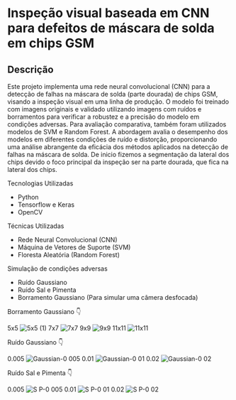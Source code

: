 # Inspeção visual baseada em CNN para defeitos de máscara de solda em chips GSM

## Descrição
Este projeto implementa uma rede neural convolucional (CNN) para a detecção de falhas na máscara de solda (parte dourada) de chips GSM, visando a inspeção visual em uma linha de produção. O modelo foi treinado com imagens originais e validado utilizando imagens com ruídos e borramentos para verificar a robustez e a precisão do modelo em condições adversas. Para avaliação comparativa, também foram utilizados modelos de SVM e Random Forest. A abordagem avalia o desempenho dos modelos em diferentes condições de ruído e distorção, proporcionando uma análise abrangente da eficácia dos métodos aplicados na detecção de falhas na máscara de solda. De inicio fizemos a segmentação da lateral dos chips devido o foco principal da inspeção ser na parte dourada, que fica na lateral dos chips.

Tecnologias Utilizadas
- Python
- Tensorflow e Keras
- OpenCV

Técnicas Utilizadas
- Rede Neural Convolucional (CNN)
- Máquina de Vetores de Suporte (SVM)
- Floresta Aleatória (Random Forest)

Simulação de condições adversas
- Ruído Gaussiano
- Ruído Sal e Pimenta
- Borramento Gaussiano (Para simular uma câmera desfocada)


Borramento Gaussiano 👇

5x5
![5x5 (1)](https://github.com/WalterJonas/Inspecao-visual-baseada-em-CNN-para-deteccao-de-defeitos-de-mascara-de-solda-em-chips-GSM/assets/74218624/cb784d0f-9381-462a-b4f7-303e0c23833f)
7x7
![7x7](https://github.com/WalterJonas/Inspecao-visual-baseada-em-CNN-para-deteccao-de-defeitos-de-mascara-de-solda-em-chips-GSM/assets/74218624/4ef15f6a-d60b-4798-aab7-fb34f7ed9110)
9x9
![9x9](https://github.com/WalterJonas/Inspecao-visual-baseada-em-CNN-para-deteccao-de-defeitos-de-mascara-de-solda-em-chips-GSM/assets/74218624/7949fb3f-fc83-4baa-acc8-222ce9b2a927)
11x11
![11x11](https://github.com/WalterJonas/Inspecao-visual-baseada-em-CNN-para-deteccao-de-defeitos-de-mascara-de-solda-em-chips-GSM/assets/74218624/a88daf46-f85e-41a7-b448-182e869e2871)


Ruído Gaussiano 👇

0.005
![Gaussian-0 005](https://github.com/WalterJonas/Inspecao-visual-baseada-em-CNN-para-deteccao-de-defeitos-de-mascara-de-solda-em-chips-GSM/assets/74218624/079b3f67-7fc4-4df8-ad1e-c822509613dd)
0.01
![Gaussian-0 01](https://github.com/WalterJonas/Inspecao-visual-baseada-em-CNN-para-deteccao-de-defeitos-de-mascara-de-solda-em-chips-GSM/assets/74218624/737f0125-8790-4506-a1f7-2dfad6347723)
0.02
![Gaussian-0 02](https://github.com/WalterJonas/Inspecao-visual-baseada-em-CNN-para-deteccao-de-defeitos-de-mascara-de-solda-em-chips-GSM/assets/74218624/89b824a5-7153-4707-82bc-6df765ba418d)


Ruído Sal e Pimenta 👇

0.005
![S P-0 005](https://github.com/WalterJonas/Inspecao-visual-baseada-em-CNN-para-deteccao-de-defeitos-de-mascara-de-solda-em-chips-GSM/assets/74218624/9e36e729-8b24-4ded-98cc-63ad691f4e62)
0.01
![S P-0 01](https://github.com/WalterJonas/Inspecao-visual-baseada-em-CNN-para-deteccao-de-defeitos-de-mascara-de-solda-em-chips-GSM/assets/74218624/7de426e2-32ad-454c-83e7-20d6b916ce3f)
0.02 
![S P-0 02](https://github.com/WalterJonas/Inspecao-visual-baseada-em-CNN-para-deteccao-de-defeitos-de-mascara-de-solda-em-chips-GSM/assets/74218624/df2c69f8-6e6e-484b-aafc-6aa1e3aceb1d)




